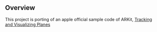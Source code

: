 ## Overview  

This project is porting of an apple official sample code of ARKit, [Tracking and Visualizing Planes](https://developer.apple.com/documentation/arkit/world_tracking/tracking_and_visualizing_planes)
